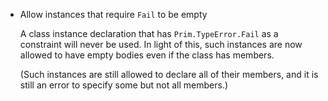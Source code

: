 * Allow instances that require `Fail` to be empty

  A class instance declaration that has `Prim.TypeError.Fail` as a constraint
  will never be used. In light of this, such instances are now allowed to have
  empty bodies even if the class has members.

  (Such instances are still allowed to declare all of their members, and it is
  still an error to specify some but not all members.)
